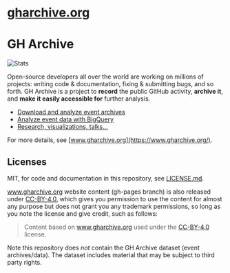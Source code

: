 # [gharchive.org](https://github.com/igrigorik/gharchive.org)

# GH Archive

![Stats](https://www.stathat.com//graphs/39/33/0b63991416f6b680e69f017a2c12.png?1340405820)

Open-source developers all over the world are working on millions of projects: writing code & documentation, fixing & submitting bugs, and so forth. GH Archive is a project to **record** the public GitHub activity, **archive it**, and **make it easily accessible for** further analysis.

* [Download and analyze event archives](https://www.gharchive.org/)
* [Analyze event data with BigQuery](https://www.gharchive.org/#bigquery)
* [Research, visualizations, talks...](https://www.gharchive.org/#resources)

For more details, see [www.gharchive.org](https://www.gharchive.org/).

## Licenses

MIT, for code and documentation in this repository, see [LICENSE.md](LICENSE.md).

www.gharchive.org website content (gh-pages branch) is also released under [CC-BY-4.0](https://creativecommons.org/licenses/by/4.0/), which gives you permission to use the content for almost any purpose but does not grant you any trademark permissions, so long as you note the license and give credit, such as follows:

> Content based on
> <a href="https://www.gharchive.org/">www.gharchive.org</a>
> used under the
> <a href="https://creativecommons.org/licenses/by/4.0/">CC-BY-4.0</a>
> license.</a>

Note this repository does _not_ contain the GH Archive dataset (event archives/data). The dataset includes material that may be subject to third party rights.
